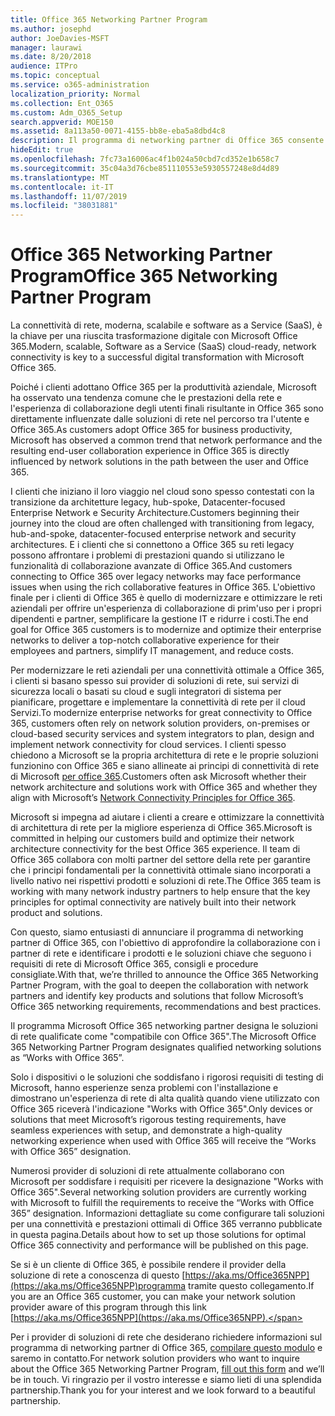 ```yaml
---
title: Office 365 Networking Partner Program
ms.author: josephd
author: JoeDavies-MSFT
manager: laurawi
ms.date: 8/20/2018
audience: ITPro
ms.topic: conceptual
ms.service: o365-administration
localization_priority: Normal
ms.collection: Ent_O365
ms.custom: Adm_O365_Setup
search.appverid: MOE150
ms.assetid: 8a113a50-0071-4155-bb8e-eba5a8dbd4c8
description: Il programma di networking partner di Office 365 consente al dispositivo di essere certificato come funzionante con Office 365.
hideEdit: true
ms.openlocfilehash: 7fc73a16006ac4f1b024a50cbd7cd352e1b658c7
ms.sourcegitcommit: 35c04a3d76cbe851110553e5930557248e8d4d89
ms.translationtype: MT
ms.contentlocale: it-IT
ms.lasthandoff: 11/07/2019
ms.locfileid: "38031881"
---
```

# <a name="office-365-networking-partner-program"></a><span data-ttu-id="b9735-103">Office 365 Networking Partner Program</span><span class="sxs-lookup"><span data-stu-id="b9735-103">Office 365 Networking Partner Program</span></span>

<span data-ttu-id="b9735-104">La connettività di rete, moderna, scalabile e software as a Service (SaaS), è la chiave per una riuscita trasformazione digitale con Microsoft Office 365.</span><span class="sxs-lookup"><span data-stu-id="b9735-104">Modern, scalable, Software as a Service (SaaS) cloud-ready, network connectivity is key to a successful digital transformation with Microsoft Office 365.</span></span>  

<span data-ttu-id="b9735-105">Poiché i clienti adottano Office 365 per la produttività aziendale, Microsoft ha osservato una tendenza comune che le prestazioni della rete e l'esperienza di collaborazione degli utenti finali risultante in Office 365 sono direttamente influenzate dalle soluzioni di rete nel percorso tra l'utente e Office 365.</span><span class="sxs-lookup"><span data-stu-id="b9735-105">As customers adopt Office 365 for business productivity, Microsoft has observed a common trend that network performance and the resulting end-user collaboration experience in Office 365 is directly influenced by network solutions in the path between the user and Office 365.</span></span>  

<span data-ttu-id="b9735-106">I clienti che iniziano il loro viaggio nel cloud sono spesso contestati con la transizione da architetture legacy, hub-spoke, Datacenter-focused Enterprise Network e Security Architecture.</span><span class="sxs-lookup"><span data-stu-id="b9735-106">Customers beginning their journey into the cloud are often challenged with transitioning from legacy, hub-and-spoke, datacenter-focused enterprise network and security architectures.</span></span> <span data-ttu-id="b9735-107">E i clienti che si connettono a Office 365 su reti legacy possono affrontare i problemi di prestazioni quando si utilizzano le funzionalità di collaborazione avanzate di Office 365.</span><span class="sxs-lookup"><span data-stu-id="b9735-107">And customers connecting to Office 365 over legacy networks may face performance issues when using the rich collaborative features in Office 365.</span></span> <span data-ttu-id="b9735-108">L'obiettivo finale per i clienti di Office 365 è quello di modernizzare e ottimizzare le reti aziendali per offrire un'esperienza di collaborazione di prim'uso per i propri dipendenti e partner, semplificare la gestione IT e ridurre i costi.</span><span class="sxs-lookup"><span data-stu-id="b9735-108">The end goal for Office 365 customers is to modernize and optimize their enterprise networks to deliver a top-notch collaborative experience for their employees and partners, simplify IT management, and reduce costs.</span></span> 

<span data-ttu-id="b9735-109">Per modernizzare le reti aziendali per una connettività ottimale a Office 365, i clienti si basano spesso sui provider di soluzioni di rete, sui servizi di sicurezza locali o basati su cloud e sugli integratori di sistema per pianificare, progettare e implementare la connettività di rete per il cloud Servizi.</span><span class="sxs-lookup"><span data-stu-id="b9735-109">To modernize enterprise networks for great connectivity to Office 365, customers often rely on network solution providers, on-premises or cloud-based security services and system integrators to plan, design and implement network connectivity for cloud services.</span></span> <span data-ttu-id="b9735-110">I clienti spesso chiedono a Microsoft se la propria architettura di rete e le proprie soluzioni funzionino con Office 365 e siano allineate ai principi di connettività di rete di Microsoft [per office 365](https://aka.ms/PNC).</span><span class="sxs-lookup"><span data-stu-id="b9735-110">Customers often ask Microsoft whether their network architecture and solutions work with Office 365 and whether they align with Microsoft’s [Network Connectivity Principles for Office 365](https://aka.ms/PNC).</span></span>  

<span data-ttu-id="b9735-111">Microsoft si impegna ad aiutare i clienti a creare e ottimizzare la connettività di architettura di rete per la migliore esperienza di Office 365.</span><span class="sxs-lookup"><span data-stu-id="b9735-111">Microsoft is committed in helping our customers build and optimize their network architecture connectivity for the best Office 365 experience.</span></span> <span data-ttu-id="b9735-112">Il team di Office 365 collabora con molti partner del settore della rete per garantire che i principi fondamentali per la connettività ottimale siano incorporati a livello nativo nei rispettivi prodotti e soluzioni di rete.</span><span class="sxs-lookup"><span data-stu-id="b9735-112">The Office 365 team is working with many network industry partners to help ensure that the key principles for optimal connectivity are natively built into their network product and solutions.</span></span> 

<span data-ttu-id="b9735-113">Con questo, siamo entusiasti di annunciare il programma di networking partner di Office 365, con l'obiettivo di approfondire la collaborazione con i partner di rete e identificare i prodotti e le soluzioni chiave che seguono i requisiti di rete di Microsoft Office 365, consigli e procedure consigliate.</span><span class="sxs-lookup"><span data-stu-id="b9735-113">With that, we’re thrilled to announce the Office 365 Networking Partner Program, with the goal to deepen the collaboration with network partners and identify key products and solutions that follow Microsoft’s Office 365 networking requirements, recommendations and best practices.</span></span> 

<span data-ttu-id="b9735-114">Il programma Microsoft Office 365 networking partner designa le soluzioni di rete qualificate come "compatibile con Office 365".</span><span class="sxs-lookup"><span data-stu-id="b9735-114">The Microsoft Office 365 Networking Partner Program designates qualified networking solutions as “Works with Office 365”.</span></span>  

<span data-ttu-id="b9735-115">Solo i dispositivi o le soluzioni che soddisfano i rigorosi requisiti di testing di Microsoft, hanno esperienze senza problemi con l'installazione e dimostrano un'esperienza di rete di alta qualità quando viene utilizzato con Office 365 riceverà l'indicazione "Works with Office 365".</span><span class="sxs-lookup"><span data-stu-id="b9735-115">Only devices or solutions that meet Microsoft’s rigorous testing requirements, have seamless experiences with setup, and demonstrate a high-quality networking experience when used with Office 365 will receive the “Works with Office 365” designation.</span></span>  

<span data-ttu-id="b9735-116">Numerosi provider di soluzioni di rete attualmente collaborano con Microsoft per soddisfare i requisiti per ricevere la designazione "Works with Office 365".</span><span class="sxs-lookup"><span data-stu-id="b9735-116">Several networking solution providers are currently working with Microsoft to fulfill the requirements to receive the “Works with Office 365” designation.</span></span> <span data-ttu-id="b9735-117">Informazioni dettagliate su come configurare tali soluzioni per una connettività e prestazioni ottimali di Office 365 verranno pubblicate in questa pagina.</span><span class="sxs-lookup"><span data-stu-id="b9735-117">Details about how to set up those solutions for optimal Office 365 connectivity and performance will be published on this page.</span></span>  

<span data-ttu-id="b9735-118">Se si è un cliente di Office 365, è possibile rendere il provider della soluzione di rete a conoscenza di questo [https://aka.ms/Office365NPP](https://aka.ms/Office365NPP)programma tramite questo collegamento.</span><span class="sxs-lookup"><span data-stu-id="b9735-118">If you are an Office 365 customer, you can make your network solution provider aware of this program through this link [https://aka.ms/Office365NPP](https://aka.ms/Office365NPP).</span></span>

<span data-ttu-id="b9735-119">Per i provider di soluzioni di rete che desiderano richiedere informazioni sul programma di networking partner di Office 365, [compilare questo modulo](https://forms.office.com/Pages/ResponsePage.aspx?id=v4j5cvGGr0GRqy180BHbRyOZxByRF1dLgv7k6ye5z8pUMTNCVTYyVk9GNEYzWjFOVkI1SzdJNUkyWi4u) e saremo in contatto.</span><span class="sxs-lookup"><span data-stu-id="b9735-119">For network solution providers who want to inquire about the Office 365 Networking Partner Program, [fill out this form](https://forms.office.com/Pages/ResponsePage.aspx?id=v4j5cvGGr0GRqy180BHbRyOZxByRF1dLgv7k6ye5z8pUMTNCVTYyVk9GNEYzWjFOVkI1SzdJNUkyWi4u) and we’ll be in touch.</span></span> <span data-ttu-id="b9735-120">Vi ringrazio per il vostro interesse e siamo lieti di una splendida partnership.</span><span class="sxs-lookup"><span data-stu-id="b9735-120">Thank you for your interest and we look forward to a beautiful partnership.</span></span> 

